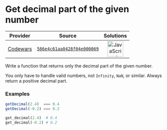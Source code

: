 [_metadata_:generated]: - "true"

# Get decimal part of the given number

<!-- INFO TABLE BEGIN -->

| Provider                                        | Source                                                                               | Solutions                                                                                                                                                    |
| :---------------------------------------------: | :----------------------------------------------------------------------------------: | :----------------------------------------------------------------------------------------------------------------------------------------------------------: |
| [Codewars](../../../docs/providers/Codewars.md) | [`586e4c61aa0428f04e000069`](https://www.codewars.com/kata/586e4c61aa0428f04e000069) | [<img src="https://res.cloudinary.com/rascaltwo/image/upload/v1631924076/javascript_ehszr7.svg" alt="JavaScript" title="JavaScript" width="50" />](solve.js) |

<!-- INFO TABLE END -->

Write a function that returns only the decimal part of the given number.

You only have to handle valid numbers, not `Infinity`, `NaN`, or similar. Always return a positive decimal part.

### Examples

``` javascript
getDecimal(2.4)  === 0.4
getDecimal(-0.2) === 0.2
```


``` python
get_decimal(2.4)  # 0.4
get_decimal(-0.2) # 0.2
```
